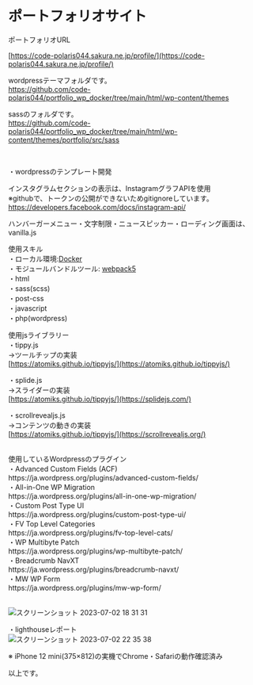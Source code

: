 # ポートフォリオサイト

ポートフォリオURL<br>

[https://code-polaris044.sakura.ne.jp/profile/](https://code-polaris044.sakura.ne.jp/profile/)

wordpressテーマフォルダです。<br>
https://github.com/code-polaris044/portfolio_wp_docker/tree/main/html/wp-content/themes

sassのフォルダです。<br>
https://github.com/code-polaris044/portfolio_wp_docker/tree/main/html/wp-content/themes/portfolio/src/sass

<br>

・wordpressのテンプレート開発

インスタグラムセクションの表示は、InstagramグラフAPIを使用<br>
※githubで、トークンの公開ができないためgitignoreしています。<br>
https://developers.facebook.com/docs/instagram-api/

ハンバーガーメニュー・文字制限・ニュースピッカー・ローディング画面は、vanilla.js

使用スキル<br>
・ローカル環境:[Docker](https://www.docker.com/)<br>
・モジュールバンドルツール: [webpack5](https://webpack.js.org/)<br>
・html<br>
・sass(scss)<br>
・post-css<br>
・javascript<br>
・php(wordpress)<br>

使用jsライブラリー<br>
・tippy.js<br>
→ツールチップの実装<br>
[https://atomiks.github.io/tippyjs/](https://atomiks.github.io/tippyjs/)
<br>

・splide.js<br>
→スライダーの実装<br>
[https://atomiks.github.io/tippyjs/](https://splidejs.com/)
<br>

・scrollrevealjs.js<br>
→コンテンツの動きの実装<br>
[https://atomiks.github.io/tippyjs/](https://scrollrevealjs.org/)
<br>

<br>
使用しているWordpressのプラグイン<br>
・Advanced Custom Fields (ACF)<br>
https://ja.wordpress.org/plugins/advanced-custom-fields/
<br>
・All-in-One WP Migration<br>
https://ja.wordpress.org/plugins/all-in-one-wp-migration/
<br>
・Custom Post Type UI<br>
https://ja.wordpress.org/plugins/custom-post-type-ui/
<br>
・FV Top Level Categories<br>
https://ja.wordpress.org/plugins/fv-top-level-cats/
<br>
・WP Multibyte Patch<br>
https://ja.wordpress.org/plugins/wp-multibyte-patch/
<br>
・Breadcrumb NavXT<br>
https://ja.wordpress.org/plugins/breadcrumb-navxt/
<br>
・MW WP Form<br>
https://ja.wordpress.org/plugins/mw-wp-form/
<br><br>


![スクリーンショット 2023-07-02 18 31 31](https://github.com/code-polaris044/portfolio_wp_docker/assets/118881278/52120b9f-c770-4935-bd1d-d9693c622c37)


・lighthouseレポート<br>
![スクリーンショット 2023-07-02 22 35 38](https://github.com/code-polaris044/portfolio_wp_docker/assets/118881278/d9f1c340-dd50-42bf-9d42-a059ef4b9711)



※ iPhone 12 mini(375×812)の実機でChrome・Safariの動作確認済み

以上です。

